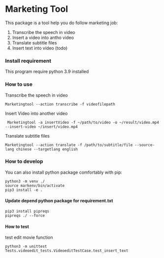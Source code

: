# Marketing Tool
This package is a tool help you do follow marketing job:

1. Transcribe the speech in video
2. Insert a video into antho video
3. Translate subtitle files
4. Insert text into video (todo)

### Install requirement
This program require python 3.9 installed
### How to use

Transcribe the speech in video
```
Marketingtool --action transcribe -f videofilepath
```

Insert Video into another video
```
 Marketingtool -a insertVideo -f ~/path/to/video -o ~/result/video.mp4 --insert-video ~/insert/video.mp4
```

Translate subtitle files
```
Marketingtool --action translate -f /path/to/subtitle/file --source-lang chinese --targetlang english
```

### How to develop
You can also install python package comfortably with pip:

```
python3 -m venv ./
source markenv/bin/activate
pip3 install -e .
```

#### Update depend python package for requirement.txt
```
pip3 install pipreqs
pipreqs ./ --force
```

#### How to test
test edit movie function
```
python3 -m unittest Tests.videoedit_tests.VideoeditTestCase.test_insert_text
```